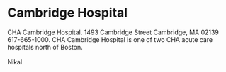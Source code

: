 # Cambridge Hospital
CHA Cambridge Hospital. 1493 Cambridge Street Cambridge, MA 02139 617-665-1000. CHA Cambridge Hospital is one of two CHA acute care hospitals north of Boston.
<br>
<br>
Nikal
